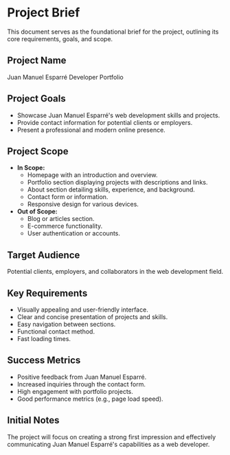# Project Brief

This document serves as the foundational brief for the project, outlining its core requirements, goals, and scope.

## Project Name

Juan Manuel Esparré Developer Portfolio

## Project Goals

- Showcase Juan Manuel Esparré's web development skills and projects.
- Provide contact information for potential clients or employers.
- Present a professional and modern online presence.

## Project Scope

- **In Scope:**
    - Homepage with an introduction and overview.
    - Portfolio section displaying projects with descriptions and links.
    - About section detailing skills, experience, and background.
    - Contact form or information.
    - Responsive design for various devices.
- **Out of Scope:**
    - Blog or articles section.
    - E-commerce functionality.
    - User authentication or accounts.

## Target Audience

Potential clients, employers, and collaborators in the web development field.

## Key Requirements

- Visually appealing and user-friendly interface.
- Clear and concise presentation of projects and skills.
- Easy navigation between sections.
- Functional contact method.
- Fast loading times.

## Success Metrics

- Positive feedback from Juan Manuel Esparré.
- Increased inquiries through the contact form.
- High engagement with portfolio projects.
- Good performance metrics (e.g., page load speed).

## Initial Notes

The project will focus on creating a strong first impression and effectively communicating Juan Manuel Esparré's capabilities as a web developer.
